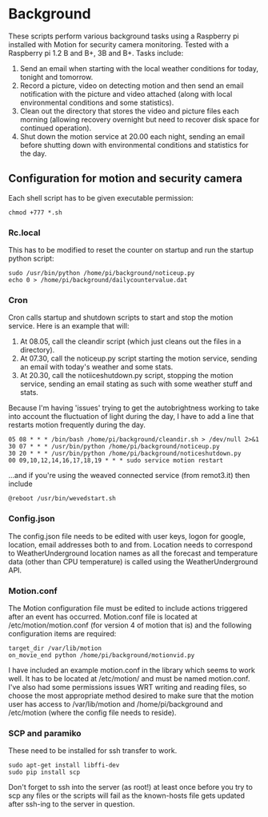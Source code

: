 # Background
These scripts perform various background tasks using a Raspberry pi installed with Motion for security camera monitoring.  Tested with a Raspberry pi 1.2 B and B+, 3B and B+.  Tasks include:
1. Send an email when starting with the local weather conditions for today, tonight and tomorrow.
2. Record a picture, video on detecting motion and then send an email notification with the picture and video attached (along with local environmental conditions and some statistics).
3. Clean out the directory that stores the video and picture files each morning (allowing recovery overnight but need to recover disk space for continued operation).
4. Shut down the motion service at 20.00 each night, sending an email before shutting down with environmental conditions and statistics for the day.

## Configuration for motion and security camera
Each shell script has to be given executable permission:
```
chmod +777 *.sh
```

### Rc.local 
This has to be modified to reset the counter on startup and run the startup python script:
```
sudo /usr/bin/python /home/pi/background/noticeup.py
echo 0 > /home/pi/background/dailycountervalue.dat
```

### Cron 
Cron calls startup and shutdown scripts to start and stop  the motion service.  Here is an example that will:
1. At 08.05, call the cleandir script (which just cleans out the files in a directory).
2. At 07.30, call the noticeup.py script starting the motion service, sending an email with today's weather and some stats. 
3. At 20.30, call the notiiceshutdown.py script, stopping the motion service, sending an email stating as such with some weather stuff and stats.

Because I'm having 'issues' trying to get the autobrightness working to take into account the fluctuation of light during the day, I have to add a line that restarts motion frequently during the day.

```
05 08 * * * /bin/bash /home/pi/background/cleandir.sh > /dev/null 2>&1
30 07 * * * /usr/bin/python /home/pi/background/noticeup.py
30 20 * * * /usr/bin/python /home/pi/background/noticeshutdown.py
00 09,10,12,14,16,17,18,19 * * * sudo service motion restart
```

...and if you're using the weaved connected service (from remot3.it) then include
```
@reboot /usr/bin/wevedstart.sh
```

### Config.json
The config.json file needs to be edited with user keys, logon for google, location, email addresses both to and from.  Location needs to correspond to WeatherUnderground location names as all the forecast and temperature data (other than CPU temperature) is called using the WeatherUnderground API.

### Motion.conf
The Motion configuration file must be edited to include actions triggered after an event has occurred.  Motion.conf file is located at /etc/motion/motion.conf (for version 4 of motion that is) and the following configuration items are required:
```
target_dir /var/lib/motion
on_movie_end python /home/pi/background/motionvid.py
```

I have included an example motion.conf in the library which seems to work well.  It has to be located at /etc/motion/ and must be named motion.conf.  I've also had some permissions issues WRT writing and reading files, so choose the most appropriate method desired to make sure that the motion user has access to /var/lib/motion and /home/pi/background and /etc/motion (where the config file needs to reside).

### SCP and paramiko
These need to be installed for ssh transfer to work.
```
sudo apt-get install libffi-dev
sudo pip install scp
```

Don't forget to ssh into the server (as root!) at least once before you try to scp any files or the scripts will fail as the known-hosts file gets updated after ssh-ing to the server in question.
